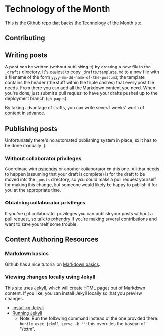 Technology of the Month
======================

This is the Github repo that backs the [Technology of the Month](http://pshendry.github.io/totm/) site.

Contributing
-------

## Writing posts

A post can be written (without publishing it) by creating a new file in the
`_drafts` directory. It's easiest to copy `_drafts/template.md` to a new file
with a filename of the form `yyyy-mm-dd-name-of-the-post.md`; the template
contains the header (the stuff within the triple dashes) that every post file
needs. From there you can add all the Markdown content you need. When you're
done, just submit a pull request to have your drafts pushed up to the
deployment branch (`gh-pages`).

By taking advantage of drafts, you can write several weeks' worth of content in advance.

## Publishing posts

Unfortunately there's no automated publishing system in place, so it has to be
done manually :(.

### Without collaborator privileges

Coordinate with [pshendry](https://github.com/pshendry) or another collaborator
on this one. All that needs to happen (assuming that your draft is complete) is
for the draft to be moved into the `_posts` directory, so you could make a pull
request yourself for making this change, but someone would likely be happy to
publish it for you at the appropriate time.

### Obtaining collaborator privileges

If you've got collaborator privileges you can publish your posts without a
pull request, so talk to [pshendry](https://github.com/pshendry) if you're making
several contributions and want to save yourself some trouble.

## Content Authoring Resources

### Markdown basics

Github has a nice tutorial on [Markdown basics](https://help.github.com/articles/markdown-basics/).

### Viewing changes locally using Jekyll

This site uses [Jekyll](http://jekyllrb.com/), which will create HTML pages out
of Markdown content. If you like, you can install Jekyll locally so that you
preview changes.

 - [Installing Jekyll](https://help.github.com/articles/using-jekyll-with-pages/#installing-jekyll)
 - [Running Jekyll](https://help.github.com/articles/using-jekyll-with-pages/#running-jekyll)
   - Note: Run the following command instead of the one provided there: `bundle exec jekyll serve -b ""`;
     this overrides the baseurl of "/totm".

